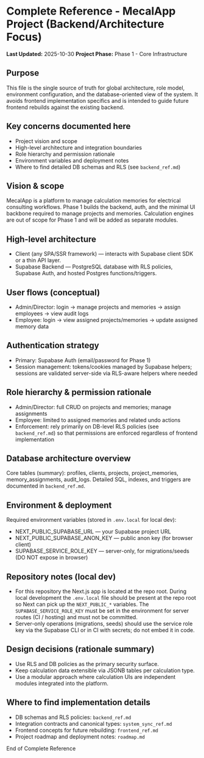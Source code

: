 # Complete Reference - MecalApp Project (Backend/Architecture Focus)

**Last Updated:** 2025-10-30
**Project Phase:** Phase 1 - Core Infrastructure

Purpose
-------
This file is the single source of truth for global architecture, role model, environment configuration, and the database-oriented view of the system. It avoids frontend implementation specifics and is intended to guide future frontend rebuilds against the existing backend.

Key concerns documented here
---------------------------
- Project vision and scope
- High-level architecture and integration boundaries
- Role hierarchy and permission rationale
- Environment variables and deployment notes
- Where to find detailed DB schemas and RLS (see `backend_ref.md`)

Vision & scope
--------------
MecalApp is a platform to manage calculation memories for electrical consulting workflows. Phase 1 builds the backend, auth, and the minimal UI backbone required to manage projects and memories. Calculation engines are out of scope for Phase 1 and will be added as separate modules.

High-level architecture
-----------------------
- Client (any SPA/SSR framework) — interacts with Supabase client SDK or a thin API layer.
- Supabase Backend — PostgreSQL database with RLS policies, Supabase Auth, and hosted Postgres functions/triggers.

User flows (conceptual)
------------------------
- Admin/Director: login → manage projects and memories → assign employees → view audit logs
- Employee: login → view assigned projects/memories → update assigned memory data

Authentication strategy
------------------------
- Primary: Supabase Auth (email/password for Phase 1)
- Session management: tokens/cookies managed by Supabase helpers; sessions are validated server-side via RLS-aware helpers where needed

Role hierarchy & permission rationale
-----------------------------------
- Admin/Director: full CRUD on projects and memories; manage assignments
- Employee: limited to assigned memories and related undo actions
- Enforcement: rely primarily on DB-level RLS policies (see `backend_ref.md`) so that permissions are enforced regardless of frontend implementation

Database architecture overview
-----------------------------
Core tables (summary): profiles, clients, projects, project_memories, memory_assignments, audit_logs. Detailed SQL, indexes, and triggers are documented in `backend_ref.md`.

Environment & deployment
------------------------
Required environment variables (stored in `.env.local` for local dev):
- NEXT_PUBLIC_SUPABASE_URL — your Supabase project URL
- NEXT_PUBLIC_SUPABASE_ANON_KEY — public anon key (for browser client)
- SUPABASE_SERVICE_ROLE_KEY — server-only, for migrations/seeds (DO NOT expose in browser)

Repository notes (local dev)
---------------------------
- For this repository the Next.js app is located at the repo root. During local development the `.env.local` file should be present at the repo root so Next can pick up the `NEXT_PUBLIC_*` variables. The `SUPABASE_SERVICE_ROLE_KEY` must be set in the environment for server routes (CI / hosting) and must not be committed.
- Server-only operations (migrations, seeds) should use the service role key via the Supabase CLI or in CI with secrets; do not embed it in code.

Design decisions (rationale summary)
-----------------------------------
- Use RLS and DB policies as the primary security surface.
- Keep calculation data extensible via JSONB tables per calculation type.
- Use a modular approach where calculation UIs are independent modules integrated into the platform.

Where to find implementation details
-----------------------------------
- DB schemas and RLS policies: `backend_ref.md`
- Integration contracts and canonical types: `system_sync_ref.md`
- Frontend concepts for future rebuilding: `frontend_ref.md`
- Project roadmap and deployment notes: `roadmap.md`

End of Complete Reference
